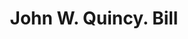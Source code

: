---
doi: 10.7916/D8KP9D7Q
date_other: '1850'
date_other_textual: 1850-1859
form: printed ephemera
genre:
- Invoices
name:
- John W. Quincy
object_in_context_url: https://biggert.cul.columbia.edu/items/view/ave_biggert_01036
subject_hierarchical_geographic:
- New York, New York, United States
subject_name:
- John W. Quincy
title: John W. Quincy. Bill
sort_title: John W. Quincy. Bill
call_number: ave_biggert_01036
coordinates:
- 40.71277777777778,-74.00583333333333
pid: ave_biggert_01036
identifiers: ave_biggert_01036
thumbnail: https://derivativo-1.library.columbia.edu/iiif/2/ldpd:344399/full/!256,256/0/native.jpg
permalink: "/items/ave_biggert_01036/"
layout: iiif-image-page
---
